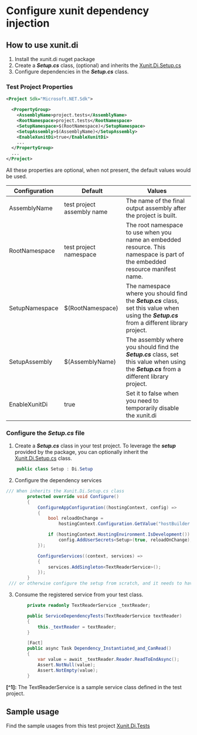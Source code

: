 # Configure xunit dependency injection
## How to use xunit.di 
1. Install the xunit.di nuget package
2. Create a ***Setup.cs*** class, (optional) and inherits the [Xunit.Di.Setup.cs](Xunit.Di/Setup.cs)
3. Configure dependencies in the ***Setup.cs*** class.

### Test Project Properties
```xml
<Project Sdk="Microsoft.NET.Sdk">

  <PropertyGroup>
    <AssemblyName>project.tests</AssemblyName>
    <RootNamespace>project.tests</RootNamespace>
    <SetupNamespace>$(RootNamespace)</SetupNamespace>
    <SetupAssembly>$(AssemblyName)</SetupAssembly>
    <EnableXunitDi>true</EnableXunitDi>
    ...
  </PropertyGroup>
  ...
</Project>

```
All these properties are optional, when not present, the default values would be used.

| Configuration  | Default                    | Values                                                                                                                                       |
| -------------- | -------------------------- | -------------------------------------------------------------------------------------------------------------------------------------------- |
| AssemblyName   | test project assembly name | The name of the final output assembly after the project is built.                                                                            |
| RootNamespace  | test project namespace     | The root namespace to use when you name an embedded resource. This namespace is part of the embedded resource manifest name.                 |
| SetupNamespace | $(RootNamespace)           | The namespace where you should find the ***Setup.cs*** class, set this value when using the ***Setup.cs*** from a different library project. |
| SetupAssembly  | $(AssemblyName)            | The assembly where you should find the ***Setup.cs*** class, set this value when using the ***Setup.cs*** from a different library project.  |
| EnableXunitDi  | true                       | Set it to false when you need to temporarily disable the xunit.di                                                                            |
  
    
### Configure the ***Setup.cs*** file
1. Create a ***Setup.cs*** class in your test project. To leverage the ***setup*** provided by the package, you can optionally inherit the [Xunit.Di.Setup.cs](Xunit.Di/Setup.cs) class.
```c#
    public class Setup : Di.Setup
```
2. Configure the dependency services
```C#
/// When inherits the Xunit.Di.Setup.cs class
        protected override void Configure()
        {
            ConfigureAppConfiguration((hostingContext, config) =>
            {
                bool reloadOnChange =
                    hostingContext.Configuration.GetValue("hostBuilder:reloadConfigOnChange", true);

                if (hostingContext.HostingEnvironment.IsDevelopment())
                    config.AddUserSecrets<Setup>(true, reloadOnChange);
            });

            ConfigureServices((context, services) =>
            {
                services.AddSingleton<TextReaderService>();
            });
        }
 /// or otherwise configure the setup from scratch, and it needs to have a public property of type IServiceProvider. Refer to the Xunit.Di.Setup.cs class as a template.
```
3. Consume the registered service from your test class.
```C#
        private readonly TextReaderService _textReader;

        public ServiceDependencyTests(TextReaderService textReader)
        {
            this._textReader = textReader;
        }

        [Fact]
        public async Task Dependency_Instantiated_and_CanRead()
        {
            var value = await _textReader.Reader.ReadToEndAsync();
            Assert.NotNull(value);
            Assert.NotEmpty(value);
        }
```
**[^1]:** The TextReaderService is a sample service class defined in the test project.

## Sample usage
Find the sample usages from this test project [Xunit.Di.Tests](Xunit.Di.Tests)
